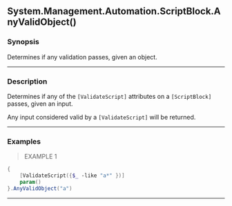 System.Management.Automation.ScriptBlock.AnyValidObject()
---------------------------------------------------------

### Synopsis
Determines if any validation passes, given an object.

---

### Description

Determines if any of the `[ValidateScript]` attributes on a `[ScriptBlock]` passes, given an input.

Any input considered valid by a `[ValidateScript]` will be returned.

---

### Examples
> EXAMPLE 1

```PowerShell
{
    [ValidateScript({$_ -like "a*" })]        
    param()
}.AnyValidObject("a")
```

---
